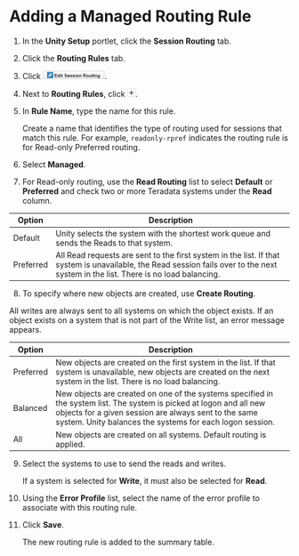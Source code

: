 # Adding a Managed Routing Rule

1.  In the **Unity Setup** portlet, click the **Session Routing** tab.
2.  Click the **Routing Rules** tab.
3.  Click ![](pjf1543850087170.gif).
4.  Next to **Routing Rules**, click ![](gbx1543850082273.gif).
5.  In **Rule Name**, type the name for this rule.

    Create a name that identifies the type of routing used for sessions that match this rule. For example, `readonly-rpref` indicates the routing rule is for Read-only Preferred routing.

6.  Select **Managed**.
7.  For Read-only routing, use the **Read Routing** list to select **Default** or **Preferred** and check two or more Teradata systems under the **Read** column.

  |Option|Description|
  |------|-----------|
  |Default|Unity selects the system with the shortest work queue and sends the Reads to that system.|
  |Preferred|All Read requests are sent to the first system in the list. If that system is unavailable, the Read session fails over to the next system in the list. There is no load balancing.|

8.  To specify where new objects are created, use **Create Routing**.

All writes are always sent to all systems on which the object exists. If an object exists on a system that is not part of the Write list, an error message appears.

  |Option|Description|
  |------|-----------|
  |Preferred|New objects are created on the first system in the list. If that system is unavailable, new objects are created on the next system in the list. There is no load balancing.|
  |Balanced|New objects are created on one of the systems specified in the system list. The system is picked at logon and all new objects for a given session are always sent to the same system. Unity balances the systems for each logon session.|
  |All|New objects are created on all systems. Default routing is applied.|

9.  Select the systems to use to send the reads and writes.

    If a system is selected for **Write**, it must also be selected for **Read**.

10. Using the **Error Profile** list, select the name of the error profile to associate with this routing rule.
11. Click **Save**.

    The new routing rule is added to the summary table.


